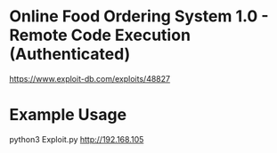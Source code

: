 # Online Food Ordering System 1.0 - Remote Code Execution (Authenticated)

https://www.exploit-db.com/exploits/48827

# Example Usage

python3 Exploit.py http://192.168.105
